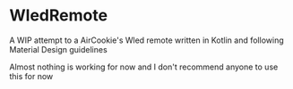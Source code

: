 # WledRemote
A WIP attempt to a AirCookie's Wled remote written in Kotlin and following Material Design guidelines

Almost nothing is working for now and I don't recommend anyone to use this for now
